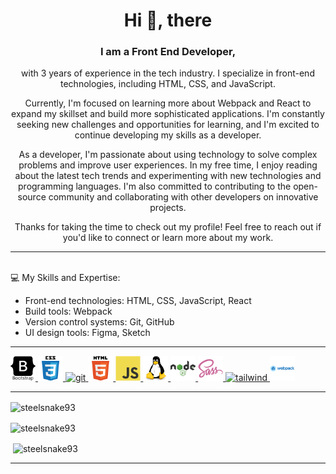<h1 align="center">Hi 👋, there</h1>
<h3 align="center">I am a Front End Developer,</h3>
<p align="center">
 with 3 years of experience in the tech industry. I specialize in front-end technologies, including HTML, CSS, and JavaScript.
</p>
<p align="center">
Currently, I'm focused on learning more about Webpack and React to expand my skillset and build more sophisticated applications. I'm constantly seeking new challenges and opportunities for learning, and I'm excited to continue developing my skills as a developer.
</p>
<p align="center">
As a developer, I'm passionate about using technology to solve complex problems and improve user experiences. In my free time, I enjoy reading about the latest tech trends and experimenting with new technologies and programming languages. I'm also committed to contributing to the open-source community and collaborating with other developers on innovative projects.
</p>
<p align="center">
Thanks for taking the time to check out my profile! Feel free to reach out if you'd like to connect or learn more about my work.
</p>

---
<br>
💻 My Skills and Expertise:
<br>

- Front-end technologies: HTML, CSS, JavaScript, React
- Build tools: Webpack
- Version control systems: Git, GitHub
- UI design tools: Figma, Sketch

---

<p align="left"> <a href="https://getbootstrap.com" target="_blank" rel="noreferrer"> <img src="https://raw.githubusercontent.com/devicons/devicon/master/icons/bootstrap/bootstrap-plain-wordmark.svg" alt="bootstrap" width="40" height="40"/> </a> <a href="https://www.w3schools.com/css/" target="_blank" rel="noreferrer"> <img src="https://raw.githubusercontent.com/devicons/devicon/master/icons/css3/css3-original-wordmark.svg" alt="css3" width="40" height="40"/> </a> <a href="https://git-scm.com/" target="_blank" rel="noreferrer"> <img src="https://www.vectorlogo.zone/logos/git-scm/git-scm-icon.svg" alt="git" width="40" height="40"/> </a> <a href="https://www.w3.org/html/" target="_blank" rel="noreferrer"> <img src="https://raw.githubusercontent.com/devicons/devicon/master/icons/html5/html5-original-wordmark.svg" alt="html5" width="40" height="40"/> </a> <a href="https://developer.mozilla.org/en-US/docs/Web/JavaScript" target="_blank" rel="noreferrer"> <img src="https://raw.githubusercontent.com/devicons/devicon/master/icons/javascript/javascript-original.svg" alt="javascript" width="40" height="40"/> </a> <a href="https://www.linux.org/" target="_blank" rel="noreferrer"> <img src="https://raw.githubusercontent.com/devicons/devicon/master/icons/linux/linux-original.svg" alt="linux" width="40" height="40"/> </a> <a href="https://nodejs.org" target="_blank" rel="noreferrer"> <img src="https://raw.githubusercontent.com/devicons/devicon/master/icons/nodejs/nodejs-original-wordmark.svg" alt="nodejs" width="40" height="40"/> </a> <a href="https://sass-lang.com" target="_blank" rel="noreferrer"> <img src="https://raw.githubusercontent.com/devicons/devicon/master/icons/sass/sass-original.svg" alt="sass" width="40" height="40"/> </a> <a href="https://tailwindcss.com/" target="_blank" rel="noreferrer"> <img src="https://www.vectorlogo.zone/logos/tailwindcss/tailwindcss-icon.svg" alt="tailwind" width="40" height="40"/> </a> <a href="https://webpack.js.org" target="_blank" rel="noreferrer"> <img src="https://raw.githubusercontent.com/devicons/devicon/d00d0969292a6569d45b06d3f350f463a0107b0d/icons/webpack/webpack-original-wordmark.svg" alt="webpack" width="40" height="40"/> </a> </p>

---

<p><img align="center" src="https://github-readme-stats.vercel.app/api/top-langs?username=steelsnake93&show_icons=true&locale=en&layout=compact" alt="steelsnake93" /></p>

<p><img align="center" src="https://github-readme-streak-stats.herokuapp.com/?user=steelsnake93&" alt="steelsnake93" /></p>

<p>&nbsp;<img align="center" src="https://github-readme-stats.vercel.app/api?username=steelsnake93&show_icons=true&locale=en" alt="steelsnake93" /></p>

---

<!-- 📫 How to Reach Me:

- You can reach me via email **tasev.nikola@proton.me**

   <p align="left">
    My LinkedIn account
    <a href="https://linkedin.com/in/nikola-tasev" target="blank"><img align="center" src="https://raw.githubusercontent.com/rahuldkjain/github-profile-readme-generator/master/src/images/icons/Social/linked-in-alt.svg" alt="nikola-tasev" height="30" width="40" /></a>
    </p>

---

<p align="center"> <a href="https://github.com/ryo-ma/github-profile-trophy"><img src="https://github-profile-trophy.vercel.app/?username=steelsnake93" alt="steelsnake93" /></a> </p> -->
